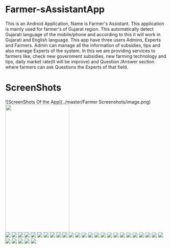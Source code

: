 # Farmer-sAssistantApp
This is an Android Application, Name is Farmer's Assistant. This application is mainly used for farmer's of Gujarat region. 
This automatically detect Gujarati language of the mobile/phone and according to this it will work in Gujarati and English language.
This app have three users Admins, Experts and Farmers. 
Admin can manage all the information of subsidies, tips and also manage Experts of the system. 
In this we are providing services to farmers like, check new government subsidies, new farming technology and tips, 
daily market rate(It will be improve) and Question /Answer section where farmers can ask Questions the Experts of that field. 



# ScreenShots
![ScreenShots Of the App](../master/Farmer Screenshots/image.png)
<img src="https://github.com/nayansatani37/Farmer-sAssistantApp/blob/master/Farmer%20Screenshots/Admin%20Ad%20New%20Commodity.png" width="200" height="400">
<br>
<img src="https://github.com/nayansatani37/Farmer-sAssistantApp/blob/master/Farmer%20Screenshots/Admin%20Add%20Experts.png">
<img src="https://github.com/nayansatani37/Farmer-sAssistantApp/blob/master/Farmer%20Screenshots/Admin%20Add%20New%20Subsidy.png">
<img src="https://github.com/nayansatani37/Farmer-sAssistantApp/blob/master/Farmer%20Screenshots/Admin%20Add%20Price.png">
<img src="https://github.com/nayansatani37/Farmer-sAssistantApp/blob/master/Farmer%20Screenshots/Admin%20Add%20Tips.png">
<img src="https://github.com/nayansatani37/Farmer-sAssistantApp/blob/master/Farmer%20Screenshots/Admin%20Delete_Update%20Experts.png">
<img src="https://github.com/nayansatani37/Farmer-sAssistantApp/blob/master/Farmer%20Screenshots/Admin%20Delete_Update%20Subsidy.png">
<img src="https://github.com/nayansatani37/Farmer-sAssistantApp/blob/master/Farmer%20Screenshots/Admin%20Delete_Update%20Tips.png">
<img src="https://github.com/nayansatani37/Farmer-sAssistantApp/blob/master/Farmer%20Screenshots/Admin%20Home.png">
<img src="https://github.com/nayansatani37/Farmer-sAssistantApp/blob/master/Farmer%20Screenshots/Admin%20Manage%20Expert%20Home.png">
<img src="https://github.com/nayansatani37/Farmer-sAssistantApp/blob/master/Farmer%20Screenshots/Admin%20Manage%20Subsidy%20Home.png">
<img src="https://github.com/nayansatani37/Farmer-sAssistantApp/blob/master/Farmer%20Screenshots/Admin%20Manage%20Tips.png">
<img src="https://github.com/nayansatani37/Farmer-sAssistantApp/blob/master/Farmer%20Screenshots/Admin%20Manage%20commodity%20and%20rate.png">
<img src="https://github.com/nayansatani37/Farmer-sAssistantApp/blob/master/Farmer%20Screenshots/Admin%20View%20Experts.png">
<img src="https://github.com/nayansatani37/Farmer-sAssistantApp/blob/master/Farmer%20Screenshots/Admin%20View%20Subsidy.png">
<img src="https://github.com/nayansatani37/Farmer-sAssistantApp/blob/master/Farmer%20Screenshots/Admin%20View%20Tips.png">
<img src="https://github.com/nayansatani37/Farmer-sAssistantApp/blob/master/Farmer%20Screenshots/All%20Users%20Login.png">
<img src="https://github.com/nayansatani37/Farmer-sAssistantApp/blob/master/Farmer%20Screenshots/Expert%20Home.png">
<img src="https://github.com/nayansatani37/Farmer-sAssistantApp/blob/master/Farmer%20Screenshots/Expert%20Login.png">
<img src="https://github.com/nayansatani37/Farmer-sAssistantApp/blob/master/Farmer%20Screenshots/Farmer%20Chat%20with%20Experts.png">
<img src="https://github.com/nayansatani37/Farmer-sAssistantApp/blob/master/Farmer%20Screenshots/Farmer%20Forget%20Password%201.png">
<img src="https://github.com/nayansatani37/Farmer-sAssistantApp/blob/master/Farmer%20Screenshots/Farmer%20Login.png">
<img src="https://github.com/nayansatani37/Farmer-sAssistantApp/blob/master/Farmer%20Screenshots/Farmer%20Navigation%20Drawer.png">
<img src="https://github.com/nayansatani37/Farmer-sAssistantApp/blob/master/Farmer%20Screenshots/Farmer%20Select_View%20Commodity.png">
<img src="https://github.com/nayansatani37/Farmer-sAssistantApp/blob/master/Farmer%20Screenshots/Farmer%20Select_View%20Commodity.png">
<img src="https://github.com/nayansatani37/Farmer-sAssistantApp/blob/master/Farmer%20Screenshots/Farmer%20View%20Subsidy.png">
<img src="https://github.com/nayansatani37/Farmer-sAssistantApp/blob/master/Farmer%20Screenshots/Farmer%20forget%20password%20verification.png">
<img src="https://github.com/nayansatani37/Farmer-sAssistantApp/blob/master/Farmer%20Screenshots/Farmer%20view%20selected%20commodity%20price.png">
<img src="https://github.com/nayansatani37/Farmer-sAssistantApp/blob/master/Farmer%20Screenshots/Farmer's%20Chat%20With%20Experts.png">
<img src="https://github.com/nayansatani37/Farmer-sAssistantApp/blob/master/Farmer%20Screenshots/Farmer's%20Home.png">
<img src="https://github.com/nayansatani37/Farmer-sAssistantApp/blob/master/Farmer%20Screenshots/Screenshot_1602134520.png">
